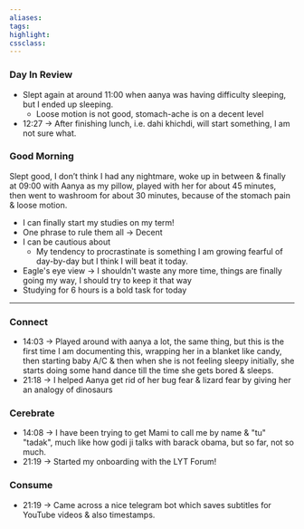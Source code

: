 ```yaml
---
aliases:  
tags:
highlight:  
cssclass:
---
```

### Day In Review
- Slept again at around 11:00 when aanya was having difficulty sleeping, but I ended up sleeping.
	- Loose motion is not good, stomach-ache is on a decent level
- 12:27 → After finishing lunch, i.e. dahi khichdi, will start something, I am not sure what.

### Good Morning
Slept good, I don’t think I had any nightmare, woke up in between & finally at 09:00 with Aanya as my pillow, played with her for about 45 minutes, then went to washroom for about 30 minutes, because of the stomach pain & loose motion.

- I can finally start my studies on my term!
- One phrase to rule them all → Decent
- I can be cautious about
    - My tendency to procrastinate is something I am growing fearful of day-by-day but I think I will beat it today.
- Eagle's eye view → I shouldn't waste any more time, things are finally going my way, I should try to keep it that way
- Studying for 6 hours is a bold task for today


--- 

### Connect
- 14:03 → Played around with aanya a lot, the same thing, but this is the first time I am documenting this, wrapping her in a blanket like candy, then starting baby A/C & then when she is not feeling sleepy initially, she starts doing some hand dance till the time she gets bored & sleeps.
- 21:18 → I helped Aanya get rid of her bug fear & lizard fear by giving her an analogy of dinosaurs

### Cerebrate
- 14:08 → I have been trying to get Mami to call me by name & "tu" "tadak", much like how godi ji talks with barack obama, but so far, not so much. 
- 21:19 → Started my onboarding with the LYT Forum!

### Consume
- 21:19 → Came across a nice telegram bot which saves subtitles for YouTube videos & also timestamps.
